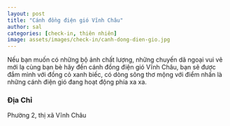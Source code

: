 ```yaml
---
layout: post
title: "Cánh đồng điện gió Vĩnh Châu"
author: sal
categories: [check-in, thiên nhiên]
image: assets/images/check-in/canh-dong-dien-gio.jpg
---
```


Nếu bạn muốn có những bộ ảnh chất lượng, những chuyến dã ngoại vui vẽ mới lạ cùng bạn bè hãy đến cánh đồng điện gió Vĩnh Châu, bạn sẽ được đắm mình với đồng cỏ xanh biếc, có dòng sông thơ mộng với điểm nhấn là những cánh điện gió đang hoạt động phía xa xa.

### Địa Chỉ

Phường 2, thị xã Vĩnh Châu
